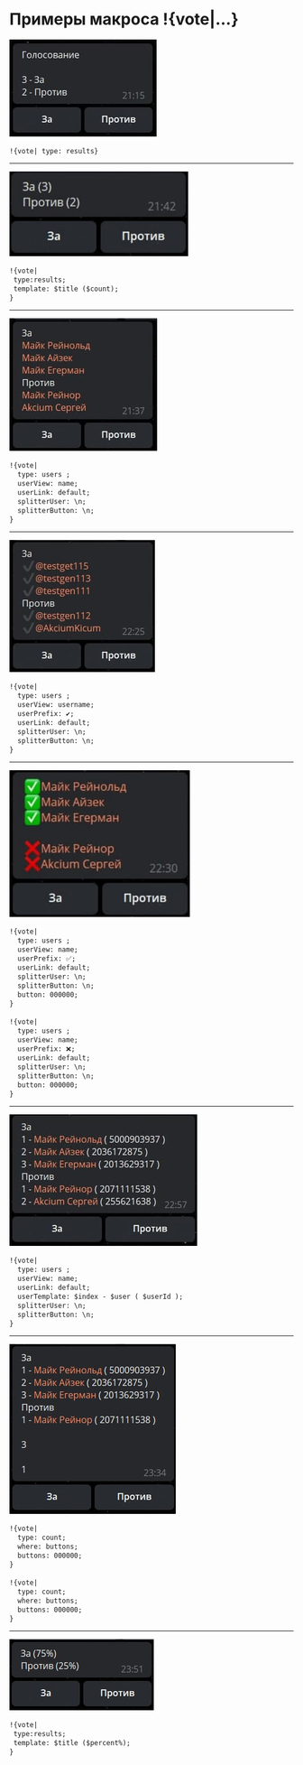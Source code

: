 # Примеры макроса !{vote|...}

![](./1.jpg)

```plain 
!{vote| type: results}
```

---

![](./2.jpg)

```plain 
!{vote|
 type:results;
 template: $title ($count);
}
```

---

![](./3.jpg)

```plain 
!{vote|
  type: users ; 
  userView: name;
  userLink: default;
  splitterUser: \n;
  splitterButton: \n;
}
```

---

![](./4.jpg)

```plain
!{vote|
  type: users ; 
  userView: username;
  userPrefix: ✔️;
  userLink: default;
  splitterUser: \n;
  splitterButton: \n;
}
```

---

![](./5.jpg)

```plain
!{vote|
  type: users ; 
  userView: name;
  userPrefix: ✅;
  userLink: default;
  splitterUser: \n;
  splitterButton: \n;
  button: 000000;
}

!{vote|
  type: users ; 
  userView: name;
  userPrefix: ❌;
  userLink: default;
  splitterUser: \n;
  splitterButton: \n;
  button: 000000;
}
```

---

![](./6.jpg)

```plain
!{vote|
  type: users ; 
  userView: name;
  userLink: default;
  userTemplate: $index - $user ( $userId );
  splitterUser: \n;
  splitterButton: \n;
}
```

---

![](./8.jpg)

```plain
!{vote| 
  type: count;
  where: buttons;
  buttons: 000000;
}

!{vote| 
  type: count;
  where: buttons;
  buttons: 000000;
}
```

---

![](./9.jpg)

```plain
!{vote|
 type:results;
 template: $title ($percent%);
}

```